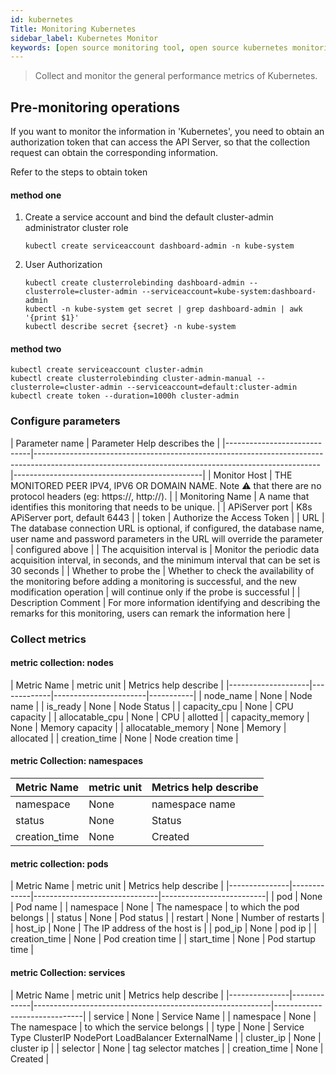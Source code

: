 ```yaml
---
id: kubernetes   
Title: Monitoring Kubernetes
sidebar_label: Kubernetes Monitor
keywords: [open source monitoring tool, open source kubernetes monitoring tool, monitoring kubernetes metrics]
---
```


> Collect and monitor the general performance metrics of Kubernetes.

## Pre-monitoring operations

If you want to monitor the information in 'Kubernetes', you need to obtain an authorization token that can access the API Server, so that the collection request can obtain the corresponding information.

Refer to the steps to obtain token

#### method one

1. Create a service account and bind the default cluster-admin administrator cluster role

    ```kubectl create serviceaccount dashboard-admin -n kube-system```

2. User Authorization

    ```shell
    kubectl create clusterrolebinding dashboard-admin --clusterrole=cluster-admin --serviceaccount=kube-system:dashboard-admin
    kubectl -n kube-system get secret | grep dashboard-admin | awk '{print $1}'
    kubectl describe secret {secret} -n kube-system
    ```

#### method two

```shell
kubectl create serviceaccount cluster-admin
kubectl create clusterrolebinding cluster-admin-manual --clusterrole=cluster-admin --serviceaccount=default:cluster-admin
kubectl create token --duration=1000h cluster-admin
```

### Configure parameters

|       Parameter name        |                                                            Parameter Help describes the                                                             |
|-----------------------------|-----------------------------------------------------------------------------------------------------------------------------------------------------|-----------------------------------------------|
| Monitor Host                | THE MONITORED PEER IPV4, IPV6 OR DOMAIN NAME. Note ⚠️ that there are no protocol headers (eg: https://, http://).                                   |
| Monitoring Name             | A name that identifies this monitoring that needs to be unique.                                                                                     |
| APiServer port              | K8s APiServer port, default 6443                                                                                                                    |
| token                       | Authorize the Access Token                                                                                                                          |
| URL                         | The database connection URL is optional, if configured, the database name, user name and password parameters in the URL will override the parameter | configured above                              |
| The acquisition interval is | Monitor the periodic data acquisition interval, in seconds, and the minimum interval that can be set is 30 seconds                                  |
| Whether to probe the        | Whether to check the availability of the monitoring before adding a monitoring is successful, and the new modification operation                    | will continue only if the probe is successful |
| Description Comment         | For more information identifying and describing the remarks for this monitoring, users can remark the information here                              |

### Collect metrics

#### metric collection: nodes

|    Metric Name     | metric unit | Metrics help describe |
|--------------------|-------------|-----------------------|-----------|
| node_name          | None        | Node name             |
| is_ready           | None        | Node Status           |
| capacity_cpu       | None        | CPU capacity          |
| allocatable_cpu    | None        | CPU                   | allotted  |
| capacity_memory    | None        | Memory capacity       |
| allocatable_memory | None        | Memory                | allocated |
| creation_time      | None        | Node creation time    |

#### metric Collection: namespaces

|  Metric Name  | metric unit | Metrics help describe |
|---------------|-------------|-----------------------|
| namespace     | None        | namespace name        |
| status        | None        | Status                |
| creation_time | None        | Created               |

#### metric collection: pods

|  Metric Name  | metric unit |     Metrics help describe     |
|---------------|-------------|-------------------------------|--------------------------|
| pod           | None        | Pod name                      |
| namespace     | None        | The namespace                 | to which the pod belongs |
| status        | None        | Pod status                    |
| restart       | None        | Number of restarts            |
| host_ip       | None        | The IP address of the host is |
| pod_ip        | None        | pod ip                        |
| creation_time | None        | Pod creation time             |
| start_time    | None        | Pod startup time              |

#### metric Collection: services

|  Metric Name  | metric unit |                   Metrics help describe                   |
|---------------|-------------|-----------------------------------------------------------|------------------------------|
| service       | None        | Service Name                                              |
| namespace     | None        | The namespace                                             | to which the service belongs |
| type          | None        | Service Type ClusterIP NodePort LoadBalancer ExternalName |
| cluster_ip    | None        | cluster ip                                                |
| selector      | None        | tag selector matches                                      |
| creation_time | None        | Created                                                   |
